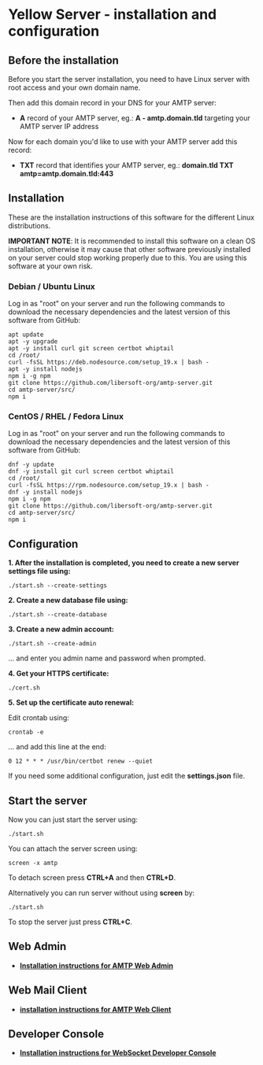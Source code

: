 # Yellow Server - installation and configuration

## Before the installation

Before you start the server installation, you need to have Linux server with root access and your own domain name.

Then add this domain record in your DNS for your AMTP server:

- **A** record of your AMTP server, eg.: **A - amtp.domain.tld** targeting your AMTP server IP address

Now for each domain you'd like to use with your AMTP server add this record:

- **TXT** record that identifies your AMTP server, eg.: **domain.tld TXT amtp=amtp.domain.tld:443**

## Installation

These are the installation instructions of this software for the different Linux distributions.

**IMPORTANT NOTE**: It is recommended to install this software on a clean OS installation, otherwise it may cause that other software previously installed on your server could stop working properly due to this. You are using this software at your own risk.

### Debian / Ubuntu Linux

Log in as "root" on your server and run the following commands to download the necessary dependencies and the latest version of this software from GitHub:

```console
apt update
apt -y upgrade
apt -y install curl git screen certbot whiptail
cd /root/
curl -fsSL https://deb.nodesource.com/setup_19.x | bash -
apt -y install nodejs
npm i -g npm
git clone https://github.com/libersoft-org/amtp-server.git
cd amtp-server/src/
npm i
```

### CentOS / RHEL / Fedora Linux

Log in as "root" on your server and run the following commands to download the necessary dependencies and the latest version of this software from GitHub:

```console
dnf -y update
dnf -y install git curl screen certbot whiptail
cd /root/
curl -fsSL https://rpm.nodesource.com/setup_19.x | bash -
dnf -y install nodejs
npm i -g npm
git clone https://github.com/libersoft-org/amtp-server.git
cd amtp-server/src/
npm i
```

## Configuration

**1. After the installation is completed, you need to create a new server settings file using:**

```console
./start.sh --create-settings
```

**2. Create a new database file using:**

```console
./start.sh --create-database
```

**3. Create a new admin account:**

```console
./start.sh --create-admin
```

... and enter you admin name and password when prompted.

**4. Get your HTTPS certificate:**

```console
./cert.sh
```

**5. Set up the certificate auto renewal:**

Edit crontab using:

```console
crontab -e
```

... and add this line at the end:

```console
0 12 * * * /usr/bin/certbot renew --quiet
```

If you need some additional configuration, just edit the **settings.json** file.

## Start the server

Now you can just start the server using:

```console
./start.sh
```

You can attach the server screen using:

```console
screen -x amtp
```

To detach screen press **CTRL+A** and then **CTRL+D**.

Alternatively you can run server without using **screen** by:

```console
./start.sh
```

To stop the server just press **CTRL+C**.

## Web Admin

- [**Installation instructions for AMTP Web Admin**](https://github.com/libersoft-org/amtp-admin-web/blob/main/INSTALL.md)

## Web Mail Client

- [**installation instructions for AMTP Web Client**](https://github.com/libersoft-org/amtp-client-web/blob/main/INSTALL.md)

## Developer Console

- [**Installation instructions for WebSocket Developer Console**](https://github.com/libersoft-org/websocket-console/blob/main/INSTALL.md)

